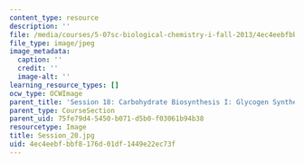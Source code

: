 ```yaml
---
content_type: resource
description: ''
file: /media/courses/5-07sc-biological-chemistry-i-fall-2013/4ec4eebfbbf8176d01df1449e22ec73f_Session_20.jpg
file_type: image/jpeg
image_metadata:
  caption: ''
  credit: ''
  image-alt: ''
learning_resource_types: []
ocw_type: OCWImage
parent_title: 'Session 18: Carbohydrate Biosynthesis I: Glycogen Synthesis '
parent_type: CourseSection
parent_uid: 75fe79d4-5450-b071-d5b0-f03061b94b38
resourcetype: Image
title: Session_20.jpg
uid: 4ec4eebf-bbf8-176d-01df-1449e22ec73f
---
```

